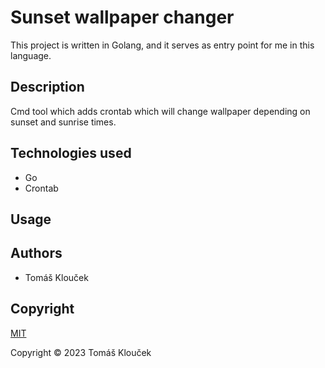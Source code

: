# Sunset wallpaper changer
This project is written in Golang, and it serves as entry point for me in this language.
## Description
Cmd tool which adds crontab which will change wallpaper depending on sunset and sunrise times.
## Technologies used
- Go
- Crontab
## Usage

## Authors
- Tomáš Klouček
## Copyright
[MIT](https://choosealicense.com/licenses/mit/)

Copyright © 2023 Tomáš Klouček
